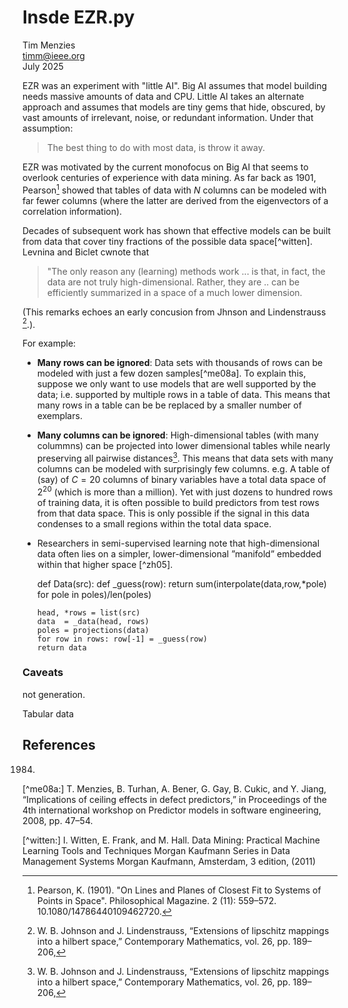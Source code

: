 <!-- vi: set spell spelllang=en_us: -->

# Insde EZR.py

Tim Menzies   
timm@ieee.org  
July 2025

EZR was an experiment with "little AI". Big AI assumes that model
building needs massive amounts of data and CPU. Little AI takes an
alternate approach and assumes that models are tiny gems that hide,
obscured, by vast amounts of irrelevant, noise, or redundant
information. Under that assumption:

> The best thing to do with most data, is throw it away.

EZR was motivated by the current monofocus on Big AI that seems to
overlook centuries of experience with data mining. As far back
as 1901, Pearson[^pca] showed  that tables of data with $N$ columns
can be modeled with far fewer columns (where the latter are derived
from the  eigenvectors of a correlation information).

Decades of subsequent work  has shown that effective models can be
built from data that cover tiny fractions of the possible data
space[^witten].  Levnina and Biclet cwnote that

> "The only reason any (learning) methods work ...
  is that, in fact, the data are not truly high-dimensional. Rather,
  they are .. can be efficiently
   summarized in a space of a much lower dimension.

(This remarks echoes an early concusion from Jhnson and Lindenstrauss [^john84].).

For example:


- **Many rows can be ignored**: Data sets with thousands of rows can be modeled with just a few dozen samples[^me08a].
  To explain this, suppose we only want to use models that are  well supported by the data;
  i.e. supported
  by multiple rows in a table of data. This means that  many rows
  in a table can be be replaced by a smaller number of exemplars.
- **Many columns can be ignored**:
  High-dimensional tables (with many colummns) can be projected into lower dimensional tables while
  nearly preserving all pairwise distances[^john84].
  This means that
  data sets with many columns can
  be modeled with surprisingly few columns.
  e.g. A table of (say) of $C=20$ columns of binary variables
  have a total data space of $2^{20}$ (which is more than a million).
  Yet with just dozens to hundred rows of training data, it is often
  possible to build predictors from test rows from that data space.
  This is only possible if the signal in this data condenses to a
  small regions within the  total data space.
- Researchers in semi-supervised learning note that 
  high-dimensional data often lies on a simpler, lower-dimensional ”manifold” embedded within that higher space [^zh05].

    def Data(src):
      def _guess(row):
        return sum(interpolate(data,row,*pole) for pole in poles)/len(poles)
    
      head, *rows = list(src)
      data  = _data(head, rows)
      poles = projections(data)
      for row in rows: row[-1] = _guess(row)
      return data

### Caveats

not generation.

Tabular data

## References

[^john84]: W. B. Johnson and J. Lindenstrauss, “Extensions of lipschitz mappings
into a hilbert space,” Contemporary Mathematics, vol. 26, pp. 189–206,
1984.

[^me08a:] T. Menzies, B. Turhan, A. Bener, G. Gay, B. Cukic, and Y. Jiang,
“Implications of ceiling effects in defect predictors,” in Proceedings
of the 4th international workshop on Predictor models in software
engineering, 2008, pp. 47–54.

[^pca]:  Pearson, K. (1901). "On Lines and Planes of Closest Fit
to Systems of Points in Space". Philosophical Magazine. 2 (11):
559–572. 10.1080/14786440109462720.

[^witten:]      I. Witten, E. Frank, and M. Hall.  Data Mining:
Practical Machine Learning Tools and Techniques Morgan Kaufmann
Series in Data Management Systems Morgan Kaufmann, Amsterdam, 3
edition, (2011)

[^zhu05]: X. Zhu, “Semi-supervised learning literature survey,” Computer Sciences
Technical Report, vol. 1530, pp. 1–59, 2005.
